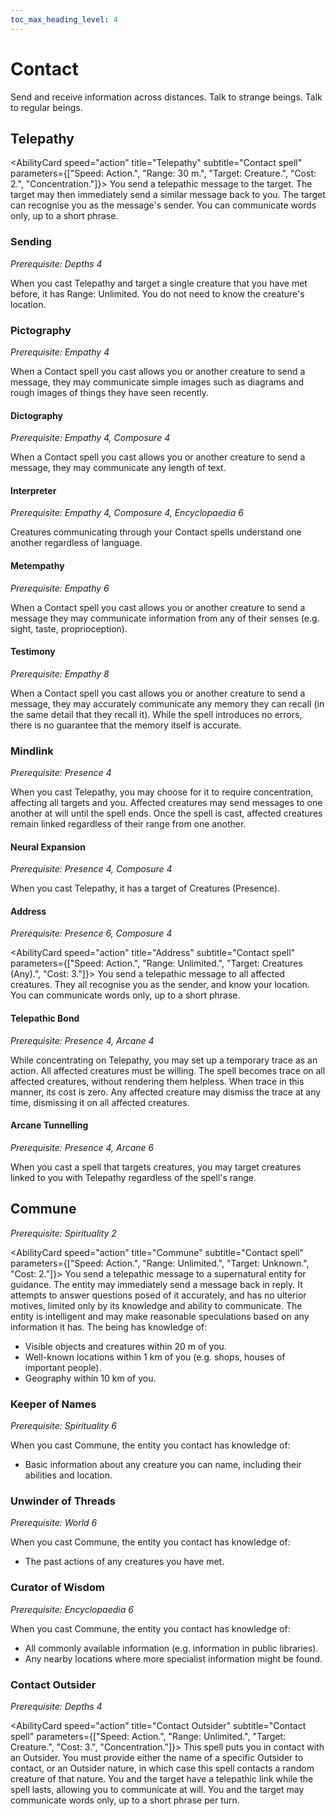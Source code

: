 ```yaml
---
toc_max_heading_level: 4
---
```


# Contact

Send and receive information across distances. Talk to strange beings. Talk to regular beings.

## Telepathy

<AbilityCard
speed="action"
title="Telepathy"
subtitle="Contact spell"
parameters={["Speed: Action.", "Range: 30 m.", "Target: Creature.", "Cost: 2.", "Concentration."]}>
You send a telepathic message to the target. The target may then immediately send a similar message back to you. The target can recognise you as the message's sender. You can communicate words only, up to a short phrase.
</AbilityCard>

### Sending

_Prerequisite: Depths 4_

<AbilityCard
speed="enhancement"
title="Sending"
subtitle="Spell enhancement">
When you cast Telepathy and target a single creature that you have met before, it has Range: Unlimited. You do not need to know the creature's location.
</AbilityCard>

### Pictography

_Prerequisite: Empathy 4_

<AbilityCard
speed="enhancement"
title="Pictography"
subtitle="Spell enhancement">
When a Contact spell you cast allows you or another creature to send a message, they may communicate simple images such as diagrams and rough images of things they have seen recently.
</AbilityCard>

#### Dictography

_Prerequisite: Empathy 4, Composure 4_

<AbilityCard
speed="enhancement"
title="Dictography"
subtitle="Spell enhancement">
When a Contact spell you cast allows you or another creature to send a message, they may communicate any length of text.
</AbilityCard>

#### Interpreter

_Prerequisite: Empathy 4, Composure 4, Encyclopaedia 6_

<AbilityCard
speed="enhancement"
title="Interpreter"
subtitle="Spell enhancement">
Creatures communicating through your Contact spells understand one another regardless of language.
</AbilityCard>

#### Metempathy

_Prerequisite: Empathy 6_

<AbilityCard
speed="enhancement"
title="Metempathy"
subtitle="Spell enhancement">
When a Contact spell you cast allows you or another creature to send a message they may communicate information from any of their senses (e.g. sight, taste, proprioception).
</AbilityCard>

#### Testimony

_Prerequisite: Empathy 8_

<AbilityCard
speed="enhancement"
title="Testimony"
subtitle="Spell enhancement">
When a Contact spell you cast allows you or another creature to send a message, they may accurately communicate any memory they can recall (in the same detail that they recall it). While the spell introduces no errors, there is no guarantee that the memory itself is accurate.
</AbilityCard>

### Mindlink

_Prerequisite: Presence 4_

<AbilityCard
speed="enhancement"
title="Mindlink"
subtitle="Spell enhancement">
When you cast Telepathy, you may choose for it to require concentration, affecting all targets and you. Affected creatures may send messages to one another at will until the spell ends. Once the spell is cast, affected creatures remain linked regardless of their range from one another.
</AbilityCard>

#### Neural Expansion

_Prerequisite: Presence 4, Composure 4_

<AbilityCard
speed="enhancement"
title="Neural Expansion"
subtitle="Spell enhancement">
When you cast Telepathy, it has a target of Creatures (Presence).
</AbilityCard>

#### Address

_Prerequisite: Presence 6, Composure 4_

<AbilityCard
speed="action"
title="Address"
subtitle="Contact spell"
parameters={["Speed: Action.", "Range: Unlimited.", "Target: Creatures (Any).", "Cost: 3."]}>
You send a telepathic message to all affected creatures. They all recognise you as the sender, and know your location. You can communicate words only, up to a short phrase.
</AbilityCard>

#### Telepathic Bond

_Prerequisite: Presence 4, Arcane 4_

<AbilityCard
speed="enhancement"
title="Telepathic Bond"
subtitle="Spell enhancement">
While concentrating on Telepathy, you may set up a temporary trace as an action. All affected creatures must be willing. The spell becomes trace on all affected creatures, without rendering them helpless. When trace in this manner, its cost is zero. Any affected creature may dismiss the trace at any time, dismissing it on all affected creatures.
</AbilityCard>

#### Arcane Tunnelling

_Prerequisite: Presence 4, Arcane 6_

<AbilityCard
speed="enhancement"
title="Arcane Tunnelling"
subtitle="Spell enhancement">
When you cast a spell that targets creatures, you may target creatures linked to you with Telepathy regardless of the spell's range.
</AbilityCard>

## Commune

_Prerequisite: Spirituality 2_

<AbilityCard
speed="action"
title="Commune"
subtitle="Contact spell"
parameters={["Speed: Action.", "Range: Unlimited.", "Target: Unknown.", "Cost: 2."]}>
You send a telepathic message to a supernatural entity for guidance. The entity may immediately send a message back in reply. It attempts to answer questions posed of it accurately, and has no ulterior motives, limited only by its knowledge and ability to communicate. The entity is intelligent and may make reasonable speculations based on any information it has.
The being has knowledge of:

- Visible objects and creatures within 20 m of you.
- Well-known locations within 1 km of you (e.g. shops, houses of important people).
- Geography within 10 km of you.

</AbilityCard>

### Keeper of Names

_Prerequisite: Spirituality 6_

<AbilityCard
speed="enhancement"
title="Keeper of Names"
subtitle="Spell enhancement">
When you cast Commune, the entity you contact has knowledge of:

- Basic information about any creature you can name, including their abilities and location.

</AbilityCard>

### Unwinder of Threads

_Prerequisite: World 6_

<AbilityCard
speed="enhancement"
title="Unwinder of Threads"
subtitle="Spell enhancement">
When you cast Commune, the entity you contact has knowledge of:

- The past actions of any creatures you have met.

</AbilityCard>

### Curator of Wisdom

_Prerequisite: Encyclopaedia 6_

<AbilityCard
speed="enhancement"
title="Curator of Wisdom"
subtitle="Spell enhancement">
When you cast Commune, the entity you contact has knowledge of:

- All commonly available information (e.g. information in public libraries).
- Any nearby locations where more specialist information might be found.

</AbilityCard>

### Contact Outsider

_Prerequisite: Depths 4_

<AbilityCard
speed="action"
title="Contact Outsider"
subtitle="Contact spell"
parameters={["Speed: Action.", "Range: Unlimited.", "Target: Creature.", "Cost: 3.", "Concentration."]}>
This spell puts you in contact with an Outsider. You must provide either the name of a specific Outsider to contact, or an Outsider nature, in which case this spell contacts a random creature of that nature. You and the target have a telepathic link while the spell lasts, allowing you to communicate at will. You and the target may communicate words only, up to a short phrase per turn.
</AbilityCard>
